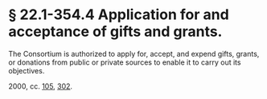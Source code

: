 # § 22.1-354.4 Application for and acceptance of gifts and grants.

<p>The Consortium is authorized to apply for, accept, and expend gifts, grants, or donations from public or private sources to enable it to carry out its objectives.</p><p>2000, cc. <a href='http://lis.virginia.gov/cgi-bin/legp604.exe?001+ful+CHAP0105'>105</a>, <a href='http://lis.virginia.gov/cgi-bin/legp604.exe?001+ful+CHAP0302'>302</a>.</p>